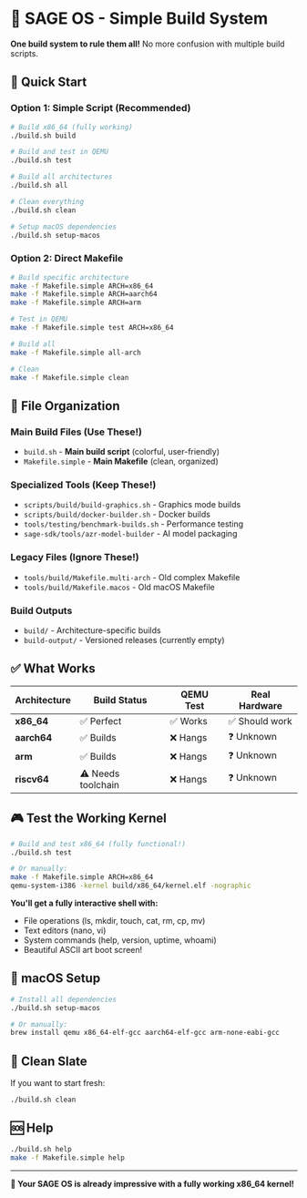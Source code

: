 # 🚀 SAGE OS - Simple Build System

**One build system to rule them all!** No more confusion with multiple build scripts.

## 🎯 **Quick Start**

### **Option 1: Simple Script (Recommended)**
```bash
# Build x86_64 (fully working)
./build.sh build

# Build and test in QEMU
./build.sh test

# Build all architectures
./build.sh all

# Clean everything
./build.sh clean

# Setup macOS dependencies
./build.sh setup-macos
```

### **Option 2: Direct Makefile**
```bash
# Build specific architecture
make -f Makefile.simple ARCH=x86_64
make -f Makefile.simple ARCH=aarch64
make -f Makefile.simple ARCH=arm

# Test in QEMU
make -f Makefile.simple test ARCH=x86_64

# Build all
make -f Makefile.simple all-arch

# Clean
make -f Makefile.simple clean
```

## 📁 **File Organization**

### **Main Build Files** (Use These!)
- `build.sh` - **Main build script** (colorful, user-friendly)
- `Makefile.simple` - **Main Makefile** (clean, organized)

### **Specialized Tools** (Keep These!)
- `scripts/build/build-graphics.sh` - Graphics mode builds
- `scripts/build/docker-builder.sh` - Docker builds  
- `tools/testing/benchmark-builds.sh` - Performance testing
- `sage-sdk/tools/azr-model-builder` - AI model packaging

### **Legacy Files** (Ignore These!)
- `tools/build/Makefile.multi-arch` - Old complex Makefile
- `tools/build/Makefile.macos` - Old macOS Makefile

### **Build Outputs**
- `build/` - Architecture-specific builds
- `build-output/` - Versioned releases (currently empty)

## ✅ **What Works**

| Architecture | Build Status | QEMU Test | Real Hardware |
|-------------|-------------|-----------|---------------|
| **x86_64**  | ✅ Perfect   | ✅ Works  | ✅ Should work |
| **aarch64** | ✅ Builds    | ❌ Hangs  | ❓ Unknown     |
| **arm**     | ✅ Builds    | ❌ Hangs  | ❓ Unknown     |
| **riscv64** | ⚠️ Needs toolchain | ❌ Hangs | ❓ Unknown |

## 🎮 **Test the Working Kernel**

```bash
# Build and test x86_64 (fully functional!)
./build.sh test

# Or manually:
make -f Makefile.simple ARCH=x86_64
qemu-system-i386 -kernel build/x86_64/kernel.elf -nographic
```

**You'll get a fully interactive shell with:**
- File operations (ls, mkdir, touch, cat, rm, cp, mv)
- Text editors (nano, vi)
- System commands (help, version, uptime, whoami)
- Beautiful ASCII art boot screen!

## 🍎 **macOS Setup**

```bash
# Install all dependencies
./build.sh setup-macos

# Or manually:
brew install qemu x86_64-elf-gcc aarch64-elf-gcc arm-none-eabi-gcc
```

## 🧹 **Clean Slate**

If you want to start fresh:
```bash
./build.sh clean
```

## 🆘 **Help**

```bash
./build.sh help
make -f Makefile.simple help
```

---

**🎉 Your SAGE OS is already impressive with a fully working x86_64 kernel!**